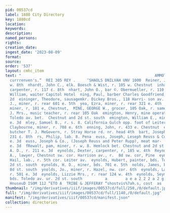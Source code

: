 ```yaml
---
pid: 00537cd
label: 1880 City Directory
key: 1880cd
location: 
keywords: 
description: 
named_persons: 
rights: 
creation_date: 
ingest_date: '2023-08-09'
format: 
source: 
order: '537'
layout: cmhc_item
text: "                                                           AMMOTH STOCKS, “Swer
  currrenven's.“  REI 305 REY .     ‘SHAOLS DNILVAH UNV 1000  Reiner, Julius, r. 124
  w. 8th  nhardt, John C., elk. Boesch & Wist, r. 105 w. Chestnut  inhart, Alfred,
  carpenter, r. 117 ¢. 8th  nhart, John O., bar ©. Obermueller, r. 110 e. 2d  nhart,
  William, waiter Capitol Hotel  ning, Paul, barber Charles Goodfriend, bds. 319 w.
  2d  eininger, Theodore, sausagemkr. Dickey Bros., 118 Harri- son av.  gister, Charles
  J., miner, r. rear 601 e. 5th  yea, Ezra, miner, r. rear 321 e. 4th  ie, E. C.,
  miner, r, 181 e, Chestnut,  MINE, GEORGE W., grocer, 105 Oak, r. same  mine, Lulu
  J. Mrs., music teacher, r. rear 105 Oak  emington, Henry, mine operator, x. e, s.
  Toledo av. bet.  Chestnut and 2d st. south  emington, William E., miner, bds. 202
  e. 3d  mley, Samuel B., r. s. 8. California Gulch opp. foot of Leiter av. frew,
  Claybourne, miner, r. 708 e. 6th  enning, John, r. 433 e. Chestnut  entchler, Adam,
  butcher T. J. MeGovern, r. Stray Horse rd. nr. head 4th  bart, Joseph, miner, r.
  231 ¢. 8th  rs, Philip, lab. 8. Pena  euss, Joseph, Leseph Reuss & Co.), r. 2184
  e. 3d  euss, Joseph & Co., (Joseph Reuss and Peter Rupp), meat mar-  fF ket, 2184
  e. 3d  fRewalt, pam, miner, r. w, 8. Hemlock bet. Chestnut and 2d st.  soutl  Reynolds,
  A. D., r. 211 e. 3d  eynolds, Dexter, carpenter, r, 185 w. 4th  Reynolds, Ethan
  A., lawyer, Chestnut sw. cor. Harrison av., r.  8d sw. cor, Pine  eynolds, George
  Hail, lab., r. 5th cor. Leiter av.  eynolds, Hubert, painter, bds. Toledo av. ur.
  2d st. south  eynolds, H. D., miner, bds. 701 e. 5th  nolds, James, bds. 130 w.
  8d st. south  ynolds, Jo., miner, r. Hazel, nw. cor. 6th  eynolds, Lafayette, miner,
  r. 501 e. 3d  eynolds, Lizzie Mrs., r. rear 124 w. 4th  eynolds, Seymore, painter,
  bds. Toledo av. ur. 2d st. south          a        a e a 2 2 2 a 2 g 3  921 PUB
  HnuseuD ISOM 112 “ETO A  TRIBE & JEFFERAY “shostvis%7ah.s, cost  as       "
thumbnail: "/img/derivatives/iiif/images/00537cd/full/250,/0/default.jpg"
full: "/img/derivatives/iiif/images/00537cd/full/1140,/0/default.jpg"
manifest: "/img/derivatives/iiif/00537cd/manifest.json"
collection: directories
---
```

